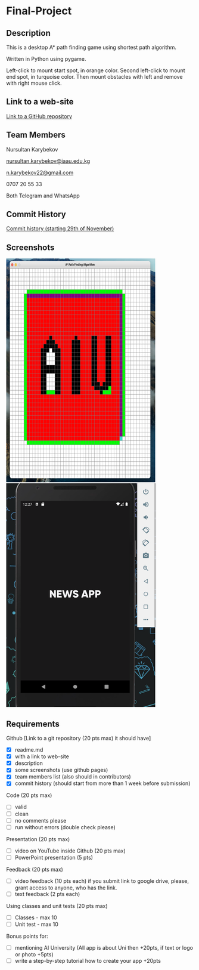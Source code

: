 # Final-Project
## Description 
This is a desktop A* path finding game using shortest path algorithm. 

Written in Python using pygame.


Left-click to mount start spot, in orange color.
Second left-click to mount end spot, in turquoise color.
Then mount obstacles with left and remove with right mouse click.

## Link to a web-site

[Link to a GitHub repository ](https://github.com/karybekov22/Final-Project/)

## Team Members
Nursultan Karybekov

nursultan.karybekov@iaau.edu.kg

n.karybekov22@gmail.com

0707 20 55 33

Both Telegram and WhatsApp

## Commit History

[Commit history (starting 29th of November)](https://github.com/karybekov22/Final-Project/graphs/commit-activity)

## Screenshots

<img src="https://github.com/karybekov22/Final-Project/blob/master/Screen%20Shot%201.png" width="400" height="600">      
<img src="https://github.com/karybekov22/News-App/blob/master/Screenshots/Splash%20Screen%20Screenshot.png" width="400" height="600">

## Requirements 
Github [Link to a git repository (20 pts max) it should have]
- [x] readme.md 
- [x] with a link to web-site
- [x] description
- [x] some screenshots (use github pages)
- [x] team members list (also should in contributors)
- [x] commit history (should start from more than 1 week before submission)

Code (20 pts max)
- [ ] valid
- [ ] clean
- [ ] no comments please
- [ ] run without errors (double check please)

Presentation (20 pts max)
- [ ] video on YouTube inside Github (20 pts max)
- [ ] PowerPoint presentation (5 pts)

Feedback (20 pts max)
- [ ] video feedback (10 pts each) if you submit link to google drive, please, grant access to anyone, who has the link.
- [ ] text feedback (2 pts each)

Using classes and unit tests (20 pts max)
- [ ] Classes - max 10
- [ ] Unit test - max 10

Bonus points for:
- [ ] mentioning AI University (All app is about Uni then +20pts, if text or logo or photo +5pts)
- [ ] write a step-by-step tutorial how to create your app +20pts
